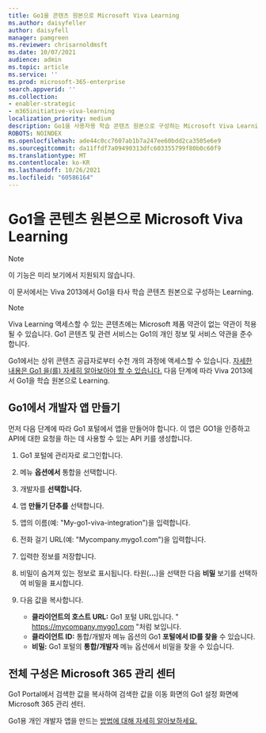 ```yaml
---
title: Go1을 콘텐츠 원본으로 Microsoft Viva Learning
ms.author: daisyfeller
author: daisyfell
manager: pamgreen
ms.reviewer: chrisarnoldmsft
ms.date: 10/07/2021
audience: admin
ms.topic: article
ms.service: ''
ms.prod: microsoft-365-enterprise
search.appverid: ''
ms.collection:
- enabler-strategic
- m365initiative-viva-learning
localization_priority: medium
description: Go1을 사용자용 학습 콘텐츠 원본으로 구성하는 Microsoft Viva Learning.
ROBOTS: NOINDEX
ms.openlocfilehash: ade44c0cc7607ab1b7a247ee60bdd2ca3505e6e9
ms.sourcegitcommit: da11ffdf7a09490313dfc603355799f80b0c60f9
ms.translationtype: MT
ms.contentlocale: ko-KR
ms.lasthandoff: 10/26/2021
ms.locfileid: "60586164"
---
```

# <a name="configure-go1-as-a-content-source-for-microsoft-viva-learning"></a>Go1을 콘텐츠 원본으로 Microsoft Viva Learning

>[!NOTE]
>이 기능은 미리 보기에서 지원되지 않습니다.

이 문서에서는 Viva 2013에서 Go1을 타사 학습 콘텐츠 원본으로 구성하는 Learning.

>[!NOTE]
>Viva Learning 액세스할 수 있는 콘텐츠에는 Microsoft 제품 약관이 없는 약관이 적용될 수 있습니다. Go1 콘텐츠 및 관련 서비스는 Go1의 개인 정보 및 서비스 약관을 준수합니다.

Go1에서는 상위 콘텐츠 공급자로부터 수천 개의 과정에 액세스할 수 있습니다. [자세한 내용은 Go1 을(를) 자세히 알아보아야 할 수 있습니다.](https://www.go1.com/go1-microsoft-viva) 다음 단계에 따라 Viva 2013에서 Go1을 학습 원본으로 Learning.

## <a name="create-a-developers-app-in-go1"></a>Go1에서 개발자 앱 만들기

먼저 다음 단계에 따라 Go1 포털에서 앱을 만들어야 합니다. 이 앱은 GO1을 인증하고 API에 대한 요청을 하는 데 사용할 수 있는 API 키를 생성합니다.

1. Go1 포털에 관리자로 로그인합니다.

2. 메뉴 **옵션에서** 통합을 선택합니다.

3. 개발자를 **선택합니다.**

    <!--![Image of the Developers option in the Integrations menu.](../media/learning/go1-1.png)-->

4. 앱 **만들기 단추를** 선택합니다.

    <!--![Image of the Create App button.](../media/learning/go1-2.png)-->

5. 앱의 이름(예: "My-go1-viva-integration")을 입력합니다.

6. 전화 걸기 URL(예: "Mycompany.mygo1.com")을 입력합니다.

    <!--![Image of the field where you enter the name and callback URL.](../media/learning/go1-3.png)-->

7. 입력한 정보를 저장합니다.

8. 비밀이 숨겨져 있는 정보로 표시됩니다. 타원(**...**)을 선택한 다음 **비밀** 보기를 선택하여 비밀을 표시합니다.

9. 다음 값을 복사합니다.

    - **클라이언트의 호스트 URL:** Go1 포털 URL입니다. " https://mycompany.mygo1.com "처럼 보입니다.
    - **클라이언트 ID:** 통합/개발자 메뉴 옵션의 Go1 **포털에서 ID를 찾을** 수 있습니다.
    - **비밀:** Go1 포털의 **통합/개발자** 메뉴 옵션에서 비밀을 찾을 수 있습니다.

## <a name="complete-configuration-in-the-microsoft-365-admin-center"></a>전체 구성은 Microsoft 365 관리 센터

Go1 Portal에서 검색한 값을 복사하여 검색한 값을 이동 화면의 Go1 설정 화면에 Microsoft 365 관리 센터.

Go1용 개인 개발자 앱을 만드는 [방법에 대해 자세히 알아보하세요.](https://help.go1.com/en/articles/4642648-integrate-with-the-go1-api)
